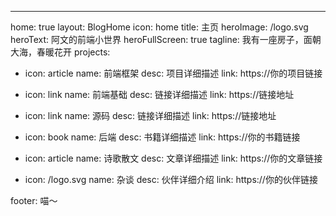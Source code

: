 ---
home: true
layout: BlogHome
icon: home
title: 主页
heroImage: /logo.svg
heroText: 阿文的前端小世界
heroFullScreen: true
tagline: 我有一座房子，面朝大海，春暖花开
projects:
  - icon: article
    name: 前端框架
    desc: 项目详细描述
    link: https://你的项目链接

  - icon: link
    name: 前端基础
    desc: 链接详细描述
    link: https://链接地址

  - icon: link
    name: 源码
    desc: 链接详细描述
    link: https://链接地址

  - icon: book
    name: 后端
    desc: 书籍详细描述
    link: https://你的书籍链接

  - icon: article
    name: 诗歌散文
    desc: 文章详细描述
    link: https://你的文章链接

  - icon: /logo.svg
    name: 杂谈
    desc: 伙伴详细介绍
    link: https://你的伙伴链接

footer: 喵～

